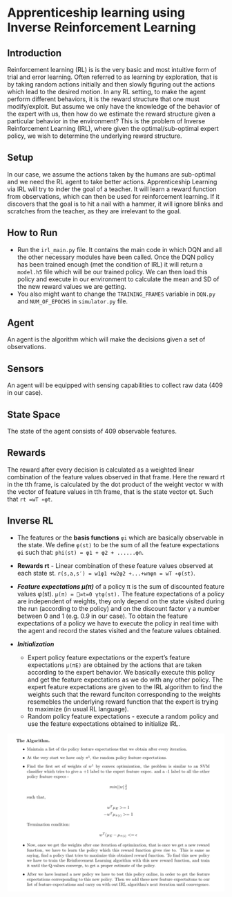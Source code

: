 # Apprenticeship learning using Inverse Reinforcement Learning

## Introduction 
Reinforcement learning (RL) is is the very basic and most intuitive form of trial and error learning. Often referred to as learning by exploration, that is by taking random actions initially and then slowly figuring out the actions which lead to the desired motion. In any RL setting, to make the agent perform different behaviors, it is the reward structure that one must modify/exploit. But assume we only have the knowledge of the behavior of the expert with us, then how do we estimate the reward structure given a particular behavior in the environment? This is the problem of Inverse Reinforcement Learning (IRL), where given the optimal/sub-optimal expert policy, we wish to determine the underlying reward structure.

## Setup 
In our case, we assume the actions taken by the humans are sub-optimal and we need the RL agent to take better actions. Apprenticeship Learning via IRL will try to inder the goal of a teacher. It will learn a reward function from observations, which can then be used for reinforcement learning. If it discovers that the goal is to hit a nail with a hammer, it will ignore blinks and scratches from the teacher, as they are irrelevant to the goal.

## How to Run
- Run the ```irl_main.py``` file. It contains the main code in which DQN and all the other necessary modules have been called. Once the DQN policy has been trained enough (met the condition of IRL) it will return a ```model.h5``` file which will be our trained policy. We can then load this policy and execute in our environment to calculate the mean and SD of the new reward values we are getting. 
- You also might want to change the ```TRAINING_FRAMES``` variable in ```DQN.py``` and ```NUM_OF_EPOCHS``` in ```simulator.py``` file. 



## Agent
An agent is the algorithm which will make the decisions given a set of observations. 

## Sensors
An agent will be equipped with sensing capabilities to collect raw data (409 in our case). 

## State Space
The state of the agent consists of 409 observable features.

## Rewards
The reward after every decision is calculated as a weighted linear combination of the feature values observed in that frame. Here the reward rt in the tth frame, is calculated by the dot product of the weight vector w with the vector of feature values in tth frame, that is the state vector φt. Such that ```rt =wT ∗φt```.

## Inverse RL
- The features or the **basis functions** ```φi``` which are basically observable in the state. We define ```φ(st)``` to be the sum of all the feature expectations ```φi``` such that: ```phi(st) = φ1 + φ2 + ......φn```.
- **Rewards rt** - Linear combination of these feature values observed at each state st. ```r(s,a,s′) = w1φ1 +w2φ2 +...+wnφn = wT ∗φ(st)```.
- ***Feature expectations μ(π)*** of a policy π is the sum of discounted feature values φ(st). ```μ(π) = 􏰂∞t=0 γtφ(st).```
The feature expectations of a policy are independent of weights, they only depend on the state visited during the run (according to the policy) and on the discount factor γ a number between 0 and 1 (e.g. 0.9 in our case). To obtain the feature expectations of a policy we have to execute the policy in real time with the agent and record the states visited and the feature values obtained.

- ***Initialization*** 
  - Expert policy feature expectations or the expert’s feature expectations ```μ(πE)``` are obtained by the actions that are taken according to the expert behavior. We basically execute this policy and get the feature expectations as we do with any other policy. The expert feature expectations are given to the IRL algorithm to find the weights such that the reward funciton corresponding to the weights resemebles the underlying reward function that the expert is trying to maximize (in usual RL language).
  - Random policy feature expectations - execute a random policy and use the feature expectations obtained to initialize IRL.


![Algorithm](ss.png)
